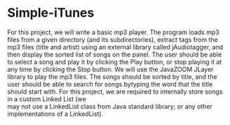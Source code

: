 # Simple-iTunes

For this project, we will write a basic mp3 player.  The program loads mp3 files from a given directory (and its 
subdirectories), extract tags from the mp3 files (title and artist) using an external library called jAudiotagger, 
and then display the sorted list of songs on the panel. The user should be able to select a song and play it by clicking 
the Play button, or stop playing it at any time by clicking the Stop button. We will use the JavaZOOM JLayer library to 
play the mp3 files. The songs should be sorted by title, and the user should be able to search for songs bytyping the word 
that the title should start with. For this project, we are required to internally store songs in a custom Linked List (we  
may  not  use  a  LinkedList  class  from  Java  standard  library;  or  any  other implementations of a LinkedList). 
